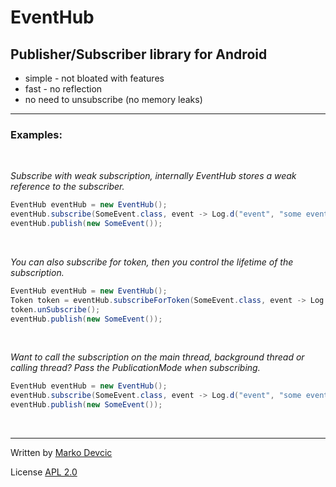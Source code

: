 # EventHub #

## Publisher/Subscriber library for Android ##

* simple - not bloated with features
* fast - no reflection
* no need to unsubscribe (no memory leaks)

---------------
### Examples: ###
&nbsp;

*Subscribe with weak subscription, internally EventHub stores a weak reference to the subscriber.*
&nbsp;

```java
EventHub eventHub = new EventHub();
eventHub.subscribe(SomeEvent.class, event -> Log.d("event", "some event published"));
eventHub.publish(new SomeEvent());
```
&nbsp;

*You can also subscribe for token, then you control the lifetime of the subscription.*
&nbsp;

```java
EventHub eventHub = new EventHub();
Token token = eventHub.subscribeForToken(SomeEvent.class, event -> Log.d("event", "this won't be called"));
token.unSubscribe();
eventHub.publish(new SomeEvent());
```
&nbsp;

*Want to call the subscription on the main thread, background thread or calling thread? Pass the PublicationMode when subscribing.*
&nbsp;

```java
EventHub eventHub = new EventHub();
eventHub.subscribe(SomeEvent.class, event -> Log.d("event", "some event published"), PublicationMode.MAIN_THREAD);
eventHub.publish(new SomeEvent());
```
&nbsp;



------------

Written by [Marko Devcic](http://www.markodevcic.com)

License [APL 2.0 ](http://www.apache.org/licenses/LICENSE-2.0)